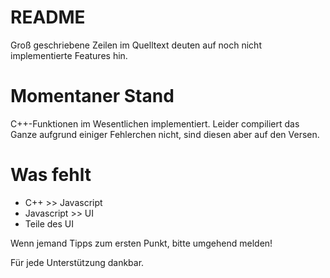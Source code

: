 # README
Groß geschriebene Zeilen im Quelltext deuten auf noch nicht implementierte Features hin.

# Momentaner Stand

C++-Funktionen im Wesentlichen implementiert. Leider compiliert das Ganze aufgrund einiger Fehlerchen
nicht, sind diesen aber auf den Versen.

# Was fehlt

* C++ >> Javascript
* Javascript >> UI
* Teile des UI



Wenn jemand Tipps zum ersten Punkt, bitte umgehend melden!

Für jede Unterstützung dankbar.

